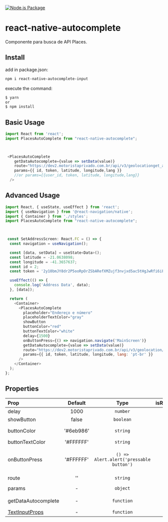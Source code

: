 [![Node.js Package](https://github.com/genesisoftware/react-native-autocomplete/actions/workflows/npm-publish.yml/badge.svg)](https://github.com/genesisoftware/react-native-autocomplete/actions/workflows/npm-publish.yml)

# react-native-autocomplete
Componente para busca de API Places.

## Install
add in package.json:
```bash
npm i react-native-autocomplete-input
```

execute the command:
```bash
$ yarn
or
$ npm install 
```

## Basic Usage

```javascript
import React from 'react';
import PlacesAutoComplete from "react-native-autocomplete";

 

 <PlacesAutoComplete
    getDataAutocomplete={value => setData(value)}
    route="https://dev2.motoristaprivado.com.br/api/v3/geolocationget_address_string"
    params={{ id, token, latitude, longitude,lang }}
    //or params={{user_id, token, latitude, longitude,lang}}
  />


```

## Advanced Usage

```javascript
import React, { useState, useEffect } from 'react';
import { useNavigation } from '@react-navigation/native';
import { Container } from './styles';
import PlacesAutoComplete from "react-native-autocomplete";

 

 const SetAddressScreen: React.FC = () => {
  const navigation = useNavigation();

  const [data, setData] = useState<Data>();
  const latitude = -21.0638098;
  const longitude = -41.3657637;
  const id = 2;
  const token = '2y10bmJY8dr2P5ooRpOrZSbARefXMZujf3nvjxd5ac5tHgJwRfi6iFG';

  useEffect(() => {
    console.log('Address Data', data);
  }, [data]);

  return (
    <Container>
      <PlacesAutoComplete
        placeholder="Endereço e número"
        placeholderTextColor="gray"
        showButton
        buttonColor="red"
        buttonTextColor="white"
        delay={1500}
        onButtonPress={() => navigation.navigate('MainScreen')}
        getDataAutocomplete={value => setData(value)}
        route="https://dev2.motoristaprivado.com.br/api/v3/geolocation/get_address_string"
        params={{ id, token, latitude, longitude, lang: 'pt-br' }}
      />
    </Container>
  );
};


```

## Properties

| Prop  | Default  | Type | isRequired | Description
| :------------ |:---------------:| :---------------:|:---------------:|--
| delay | 1000 | `number` |  | miliseconds before searching. |
| showButton | false | `boolean` |  | render button. |
| buttonColor | '#6eb986' | `string` |  | the button color of TouchableOpacity component. |
| buttonTextColor | '#FFFFFF' | `string` |  | the text color of Text component. |
| onButtonPress | '#FFFFFF' | `() => Alert.alert('pressable button')` |  | if `showButton:true`, then you should be set this funcion. Exemple:<br> `()=>navigation.navigate('AwesomeScreen')`; or `()=>navigation.goBack()`; |
| route | '' | `string` | ✔️ | route for API request. |
| params | - | `object` | ✔️ | parameters to make the request in the API. |
| getDataAutocomplete | - | `function` | ✔️ | function that captures the selected address by user |
| [TextInputProps](https://reactnative.dev/docs/textinput#docsNav) | - | `function` |  |  All TextInput properties|
